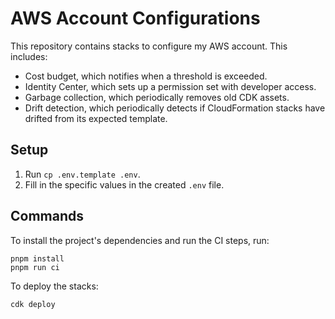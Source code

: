# AWS Account Configurations

This repository contains stacks to configure my AWS account. This includes:

- Cost budget, which notifies when a threshold is exceeded.
- Identity Center, which sets up a permission set with developer access.
- Garbage collection, which periodically removes old CDK assets.
- Drift detection, which periodically detects if CloudFormation stacks have drifted from its expected template.

## Setup

1. Run `cp .env.template .env`.
2. Fill in the specific values in the created `.env` file.

## Commands

To install the project's dependencies and run the CI steps, run:

```
pnpm install
pnpm run ci
```

To deploy the stacks:

```
cdk deploy
```
